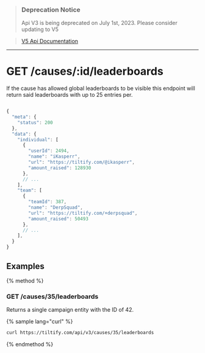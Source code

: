 >### Deprecation Notice
>Api V3 is being deprecated on July 1st, 2023. Please consider updating to V5

>[V5 Api Documentation](https://v5api.tiltify.com/api/public)

-----

# GET /causes/:id/leaderboards

If the cause has allowed global leaderboards to be visible this endpoint will
return said leaderboards with up to 25 entries per.

```js

{
  "meta": {
    "status": 200
  },
  "data": {
    "individual": [
      {
        "userId": 2494,
        "name": "iKasperr",
        "url": "https://tiltify.com/@ikasperr",
        "amount_raised": 128930
      },
      // ...
    ],
    "team": [
      {
        "teamId": 387,
        "name": "DerpSquad",
        "url": "https://tiltify.com/+derpsquad",
        "amount_raised": 50493
      },
      // ...
    ],
  }
}
```

## Examples

{% method %}
### GET /causes/35/leaderboards
Returns a single campaign entity with the ID of 42.

{% sample lang="curl" %}
```bash
curl https://tiltify.com/api/v3/causes/35/leaderboards
```

{% endmethod %}
